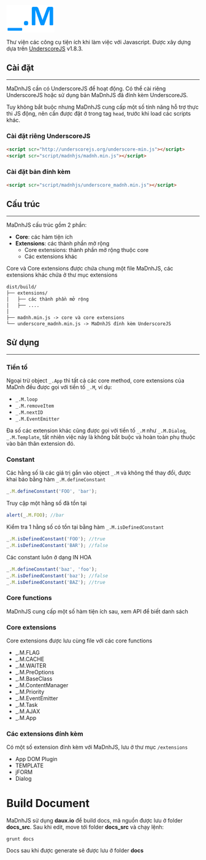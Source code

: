 ![MaDnh](/logo.png)

Thư viện các công cụ tiện ích khi làm việc với Javascript. Được xây dựng dựa trên <a href="http://underscorejs.org">UnderscoreJS</a> v1.8.3.

## Cài đặt
---

MaDnhJS cần có UnderscoreJS để hoạt động. Có thể cài riêng UnderscoreJS hoặc sử dụng bản MaDnhJS đã đính kèm UnderscoreJS.

Tuy không bắt buộc nhưng MaDnhJS cung cấp một số tính năng hỗ trợ thực thi JS động, nên cần được đặt ở trong tag <code>head</code>, trước khi load các scripts khác.

### Cài đặt riêng UnderscoreJS

 ```html
<script scr="http://underscorejs.org/underscore-min.js"></script>
<script scr="script/madnhjs/madnh.min.js"></script>
```

### Cài đặt bản đính kèm

```html
<script scr="script/madnhjs/underscore_madnh.min.js"></script>
```

## Cấu trúc
---

MaDnhJS cấu trúc gồm 2 phần:
<ul>
    <li><strong>Core</strong>: các hàm tiện ích</li>
    <li><strong>Extensions</strong>: các thành phần mở rộng
        <ul>
            <li>Core extensions: thành phần mở rộng thuộc core</li>
            <li>Các extensions khác</li>
        </ul>
    </li>
</ul>

Core và Core extensions được chứa chung một file MaDnhJS, các extensions khác chứa ở thư mục extensions

```
dist/build/
├── extensions/
│   ├── các thành phần mở rộng
│   ├── ....
│
├── madnh.min.js -> core và core extensions
└── underscore_madnh.min.js -> MaDnhJS đính kèm UnderscoreJS
```

## Sử dụng
---

### Tiền tố

Ngoại trừ object `_.App` thì tất cả các core method, core extensions của MaDnh đều được gọi với tiền tố `_.M`, ví dụ:

* `_.M.loop`
* `_.M.removeItem`
* `_.M.nextID`
* `_.M.EventEmitter`

Đa số các extension khác cũng được gọi với tiền tố `_.M` như `_.M.Dialog`, `_.M.Template`, tất nhiên việc này là không bắt buộc và hoàn toàn phụ thuộc vào bản thân extension đó.

### Constant

Các hằng số là các giá trị gắn vào object `_.M` và không thể thay đổi, được khai báo bằng hàm `_.M.defineConstant`

```js
_.M.defineConstant('FOO', 'bar');
```
Truy cập một hằng số đã tồn tại

```js
alert(_.M.FOO); //bar
```

Kiểm tra 1 hằng số có tồn tại bằng hàm `_.M.isDefinedConstant`
```js
_.M.isDefinedConstant('FOO'); //true
_.M.isDefinedConstant('BAR'); //false
```

Các constant luôn ở dạng IN HOA
```js
_.M.defineConstant('baz', 'foo');
_.M.isDefinedConstant('baz'); //false
_.M.isDefinedConstant('BAZ'); //true
```

### Core functions

MaDnhJS cung cấp một số hàm tiện ích sau, xem API để biết danh sách

### Core extensions

Core extensions được lưu cùng file với các core functions

* _.M.FLAG
* _.M.CACHE
* _.M.WAITER
* _.M.PreOptions
* _.M.BaseClass
* _.M.ContentManager
* _.M.Priority
* _.M.EventEmitter
* _.M.Task
* _.M.AJAX
* _.M.App

### Các extensions đính kèm

Có một số extension đính kèm với MaDnhJS, lưu ở thư mục `/extensions`

* App DOM Plugin
* TEMPLATE
* jFORM
* Dialog

# Build Document

MaDnhJS sử dụng **daux.io** để build docs, mã nguồn được lưu ở folder __docs_src__. Sau khi edit, move tới folder __docs_src__ và chạy lệnh:

```
grunt docs
```

Docs sau khi được generate sẽ được lưu ở folder **docs**
